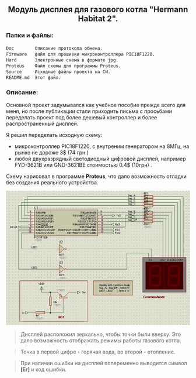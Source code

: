 <h2 align="center">Модуль дисплея для газового котла "Hermann Habitat 2".</h2>

### Папки и файлы:

    Doc        Описание протокола обмена.
    Firmware   файл для прошивки микроконтроллера PIC18F1220.
    Hard       Электронные схема в формате jpg.
    Proteus    Файл схемы для программы Proteus.
    Source     Исходные файлы проекта на СИ.
    README.md  Этот файл. 

### Описание:

Основной проект задумывался как учебное пособие прежде всего для меня, но после публикации стали приходить письма с просьбами переделать проект
под более дешевый контроллер и более распространенный дисплей.

Я решил переделать исходную схему:

- микроконтроллер PIC18F1220, с внутреним генератором на 8МГц, на рынке не дороже 3$ (74 грн.)
- любой двухразрядный светодиодный цифровой дисплей, например FYD-3621B или GND-3621BE стоимостью 0.4$ (10грн) .

Схему нарисовал в программе **Proteus**, что дало возможность отладки без создания реального устройства.

![circuit](https://github.com/nva1773/hermann-habitat2-display/blob/led/Hard/circuit.jpg)

> Дисплей расположил зеркально, чтобы точки были вверху. Это дало возможность отображать режимы работы газового котла.

> Точка в первой цифре - горячая вода, во второй - отопление.

> При наличии ошибки на дисплей попеременно выводится символ **[Er]** и код ошибки.



